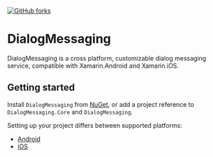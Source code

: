 [![GitHub forks](https://img.shields.io/nuget/dt/DialogMessaging.svg)](https://www.nuget.org/packages/DialogMessaging/)

# DialogMessaging

DialogMessaging is a cross platform, customizable dialog messaging service, compatible with Xamarin.Android and Xamarin.iOS.

## Getting started

Install `DialogMessaging` from [NuGet](https://www.nuget.org/packages/DialogMessaging/), or add a project reference to `DialogMessaging.Core` and `DialogMessaging`.

Setting up your project differs between supported platforms:
* [Android](https://github.com/lewisbennett/dialog-messaging/tree/master/src/DialogMessaging/Platforms/Droid)
* [iOS](https://github.com/lewisbennett/dialog-messaging/tree/master/src/DialogMessaging/Platforms/iOS)
